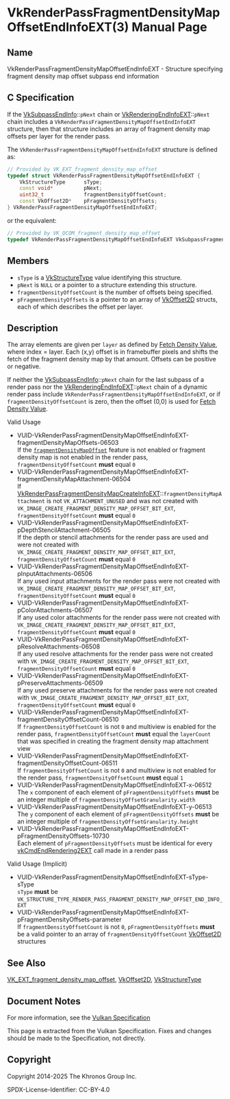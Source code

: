 # VkRenderPassFragmentDensityMapOffsetEndInfoEXT(3) Manual Page

## Name

VkRenderPassFragmentDensityMapOffsetEndInfoEXT - Structure specifying fragment density map offset subpass end information



## [](#_c_specification)C Specification

If the [VkSubpassEndInfo](https://registry.khronos.org/vulkan/specs/latest/man/html/VkSubpassEndInfo.html)::`pNext` chain or [VkRenderingEndInfoEXT](https://registry.khronos.org/vulkan/specs/latest/man/html/VkRenderingEndInfoEXT.html)::`pNext` chain includes a `VkRenderPassFragmentDensityMapOffsetEndInfoEXT` structure, then that structure includes an array of fragment density map offsets per layer for the render pass.

The `VkRenderPassFragmentDensityMapOffsetEndInfoEXT` structure is defined as:

```c++
// Provided by VK_EXT_fragment_density_map_offset
typedef struct VkRenderPassFragmentDensityMapOffsetEndInfoEXT {
    VkStructureType      sType;
    const void*          pNext;
    uint32_t             fragmentDensityOffsetCount;
    const VkOffset2D*    pFragmentDensityOffsets;
} VkRenderPassFragmentDensityMapOffsetEndInfoEXT;
```

or the equivalent:

```c++
// Provided by VK_QCOM_fragment_density_map_offset
typedef VkRenderPassFragmentDensityMapOffsetEndInfoEXT VkSubpassFragmentDensityMapOffsetEndInfoQCOM;
```

## [](#_members)Members

- `sType` is a [VkStructureType](https://registry.khronos.org/vulkan/specs/latest/man/html/VkStructureType.html) value identifying this structure.
- `pNext` is `NULL` or a pointer to a structure extending this structure.
- `fragmentDensityOffsetCount` is the number of offsets being specified.
- `pFragmentDensityOffsets` is a pointer to an array of [VkOffset2D](https://registry.khronos.org/vulkan/specs/latest/man/html/VkOffset2D.html) structs, each of which describes the offset per layer.

## [](#_description)Description

The array elements are given per `layer` as defined by [Fetch Density Value](https://registry.khronos.org/vulkan/specs/latest/html/vkspec.html#fragmentdensitymap-fetch-density-value), where index = layer. Each (x,y) offset is in framebuffer pixels and shifts the fetch of the fragment density map by that amount. Offsets can be positive or negative.

If neither the [VkSubpassEndInfo](https://registry.khronos.org/vulkan/specs/latest/man/html/VkSubpassEndInfo.html)::`pNext` chain for the last subpass of a render pass nor the [VkRenderingEndInfoEXT](https://registry.khronos.org/vulkan/specs/latest/man/html/VkRenderingEndInfoEXT.html)::`pNext` chain of a dynamic render pass include `VkRenderPassFragmentDensityMapOffsetEndInfoEXT`, or if `fragmentDensityOffsetCount` is zero, then the offset (0,0) is used for [Fetch Density Value](https://registry.khronos.org/vulkan/specs/latest/html/vkspec.html#fragmentdensitymap-fetch-density-value).

Valid Usage

- [](#VUID-VkRenderPassFragmentDensityMapOffsetEndInfoEXT-fragmentDensityMapOffsets-06503)VUID-VkRenderPassFragmentDensityMapOffsetEndInfoEXT-fragmentDensityMapOffsets-06503  
  If the [`fragmentDensityMapOffset`](https://registry.khronos.org/vulkan/specs/latest/html/vkspec.html#features-fragmentDensityMapOffset) feature is not enabled or fragment density map is not enabled in the render pass, `fragmentDensityOffsetCount` **must** equal `0`
- [](#VUID-VkRenderPassFragmentDensityMapOffsetEndInfoEXT-fragmentDensityMapAttachment-06504)VUID-VkRenderPassFragmentDensityMapOffsetEndInfoEXT-fragmentDensityMapAttachment-06504  
  If [VkRenderPassFragmentDensityMapCreateInfoEXT](https://registry.khronos.org/vulkan/specs/latest/man/html/VkRenderPassFragmentDensityMapCreateInfoEXT.html)::`fragmentDensityMapAttachment` is not `VK_ATTACHMENT_UNUSED` and was not created with `VK_IMAGE_CREATE_FRAGMENT_DENSITY_MAP_OFFSET_BIT_EXT`, `fragmentDensityOffsetCount` **must** equal `0`
- [](#VUID-VkRenderPassFragmentDensityMapOffsetEndInfoEXT-pDepthStencilAttachment-06505)VUID-VkRenderPassFragmentDensityMapOffsetEndInfoEXT-pDepthStencilAttachment-06505  
  If the depth or stencil attachments for the render pass are used and were not created with `VK_IMAGE_CREATE_FRAGMENT_DENSITY_MAP_OFFSET_BIT_EXT`, `fragmentDensityOffsetCount` **must** equal `0`
- [](#VUID-VkRenderPassFragmentDensityMapOffsetEndInfoEXT-pInputAttachments-06506)VUID-VkRenderPassFragmentDensityMapOffsetEndInfoEXT-pInputAttachments-06506  
  If any used input attachments for the render pass were not created with `VK_IMAGE_CREATE_FRAGMENT_DENSITY_MAP_OFFSET_BIT_EXT`, `fragmentDensityOffsetCount` **must** equal `0`
- [](#VUID-VkRenderPassFragmentDensityMapOffsetEndInfoEXT-pColorAttachments-06507)VUID-VkRenderPassFragmentDensityMapOffsetEndInfoEXT-pColorAttachments-06507  
  If any used color attachments for the render pass were not created with `VK_IMAGE_CREATE_FRAGMENT_DENSITY_MAP_OFFSET_BIT_EXT`, `fragmentDensityOffsetCount` **must** equal `0`
- [](#VUID-VkRenderPassFragmentDensityMapOffsetEndInfoEXT-pResolveAttachments-06508)VUID-VkRenderPassFragmentDensityMapOffsetEndInfoEXT-pResolveAttachments-06508  
  If any used resolve attachments for the render pass were not created with `VK_IMAGE_CREATE_FRAGMENT_DENSITY_MAP_OFFSET_BIT_EXT`, `fragmentDensityOffsetCount` **must** equal `0`
- [](#VUID-VkRenderPassFragmentDensityMapOffsetEndInfoEXT-pPreserveAttachments-06509)VUID-VkRenderPassFragmentDensityMapOffsetEndInfoEXT-pPreserveAttachments-06509  
  If any used preserve attachments for the render pass were not created with `VK_IMAGE_CREATE_FRAGMENT_DENSITY_MAP_OFFSET_BIT_EXT`, `fragmentDensityOffsetCount` **must** equal `0`
- [](#VUID-VkRenderPassFragmentDensityMapOffsetEndInfoEXT-fragmentDensityOffsetCount-06510)VUID-VkRenderPassFragmentDensityMapOffsetEndInfoEXT-fragmentDensityOffsetCount-06510  
  If `fragmentDensityOffsetCount` is not `0` and multiview is enabled for the render pass, `fragmentDensityOffsetCount` **must** equal the `layerCount` that was specified in creating the fragment density map attachment view
- [](#VUID-VkRenderPassFragmentDensityMapOffsetEndInfoEXT-fragmentDensityOffsetCount-06511)VUID-VkRenderPassFragmentDensityMapOffsetEndInfoEXT-fragmentDensityOffsetCount-06511  
  If `fragmentDensityOffsetCount` is not `0` and multiview is not enabled for the render pass, `fragmentDensityOffsetCount` **must** equal `1`
- [](#VUID-VkRenderPassFragmentDensityMapOffsetEndInfoEXT-x-06512)VUID-VkRenderPassFragmentDensityMapOffsetEndInfoEXT-x-06512  
  The `x` component of each element of `pFragmentDensityOffsets` **must** be an integer multiple of `fragmentDensityOffsetGranularity.width`
- [](#VUID-VkRenderPassFragmentDensityMapOffsetEndInfoEXT-y-06513)VUID-VkRenderPassFragmentDensityMapOffsetEndInfoEXT-y-06513  
  The `y` component of each element of `pFragmentDensityOffsets` **must** be an integer multiple of `fragmentDensityOffsetGranularity.height`
- [](#VUID-VkRenderPassFragmentDensityMapOffsetEndInfoEXT-pFragmentDensityOffsets-10730)VUID-VkRenderPassFragmentDensityMapOffsetEndInfoEXT-pFragmentDensityOffsets-10730  
  Each element of `pFragmentDensityOffsets` must be identical for every [vkCmdEndRendering2EXT](https://registry.khronos.org/vulkan/specs/latest/man/html/vkCmdEndRendering2EXT.html) call made in a render pass

Valid Usage (Implicit)

- [](#VUID-VkRenderPassFragmentDensityMapOffsetEndInfoEXT-sType-sType)VUID-VkRenderPassFragmentDensityMapOffsetEndInfoEXT-sType-sType  
  `sType` **must** be `VK_STRUCTURE_TYPE_RENDER_PASS_FRAGMENT_DENSITY_MAP_OFFSET_END_INFO_EXT`
- [](#VUID-VkRenderPassFragmentDensityMapOffsetEndInfoEXT-pFragmentDensityOffsets-parameter)VUID-VkRenderPassFragmentDensityMapOffsetEndInfoEXT-pFragmentDensityOffsets-parameter  
  If `fragmentDensityOffsetCount` is not `0`, `pFragmentDensityOffsets` **must** be a valid pointer to an array of `fragmentDensityOffsetCount` [VkOffset2D](https://registry.khronos.org/vulkan/specs/latest/man/html/VkOffset2D.html) structures

## [](#_see_also)See Also

[VK\_EXT\_fragment\_density\_map\_offset](https://registry.khronos.org/vulkan/specs/latest/man/html/VK_EXT_fragment_density_map_offset.html), [VkOffset2D](https://registry.khronos.org/vulkan/specs/latest/man/html/VkOffset2D.html), [VkStructureType](https://registry.khronos.org/vulkan/specs/latest/man/html/VkStructureType.html)

## [](#_document_notes)Document Notes

For more information, see the [Vulkan Specification](https://registry.khronos.org/vulkan/specs/latest/html/vkspec.html#VkRenderPassFragmentDensityMapOffsetEndInfoEXT)

This page is extracted from the Vulkan Specification. Fixes and changes should be made to the Specification, not directly.

## [](#_copyright)Copyright

Copyright 2014-2025 The Khronos Group Inc.

SPDX-License-Identifier: CC-BY-4.0